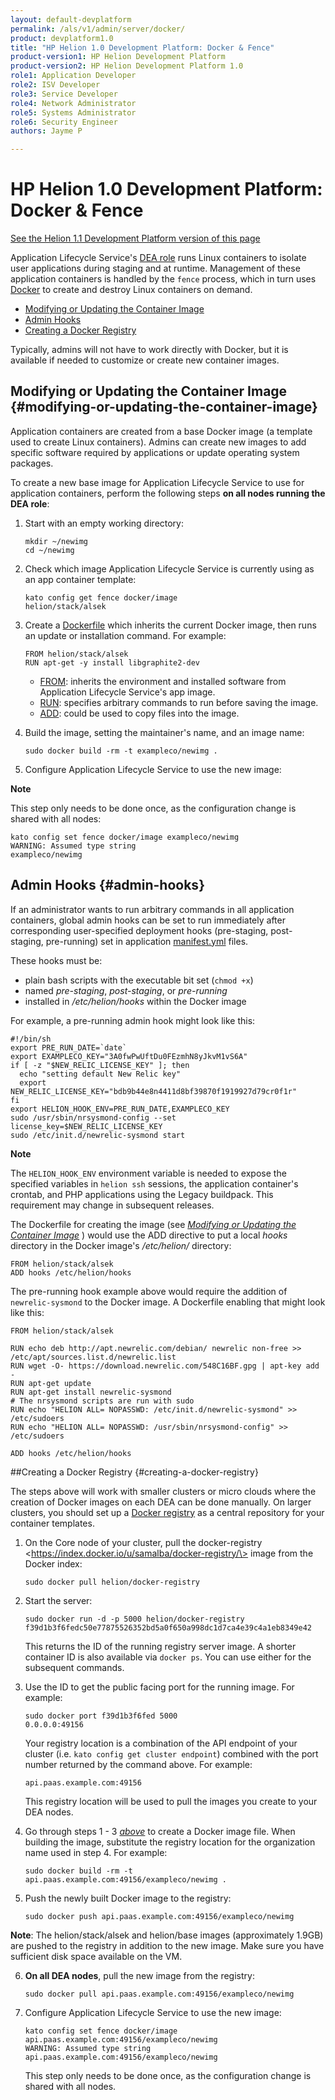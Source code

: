 ```yaml
---
layout: default-devplatform
permalink: /als/v1/admin/server/docker/
product: devplatform1.0
title: "HP Helion 1.0 Development Platform: Docker & Fence"
product-version1: HP Helion Development Platform
product-version2: HP Helion Development Platform 1.0
role1: Application Developer
role2: ISV Developer 
role3: Service Developer
role4: Network Administrator
role5: Systems Administrator 
role6: Security Engineer
authors: Jayme P

---
```

<!--PUBLISHED-->

# HP Helion 1.0 Development Platform: Docker & Fence
[See the Helion 1.1 Development Platform version of this page](/helion/devplatform/1.1/als/admin/server/docker/)

Application Lifecycle Service's [DEA role](/als/v1/admin/reference/architecture/#architecture-dea)
runs Linux containers to isolate user applications during staging and at
runtime. Management of these application containers is handled by the
`fence` process, which in turn uses [Docker](http://docs.docker.io/en/latest/) to create and destroy Linux containers on demand.

-   [Modifying or Updating the Container Image](#modifying-or-updating-the-container-image)
-   [Admin Hooks](#admin-hooks)
-   [Creating a Docker Registry](#creating-a-docker-registry)

Typically, admins will not have to work directly with Docker, but it is
available if needed to customize or create new container images.

## Modifying or Updating the Container Image {#modifying-or-updating-the-container-image}

Application containers are created from a base Docker image (a template
used to create Linux containers). Admins can create new images to add
specific software required by applications or update operating system
packages.

To create a new base image for Application Lifecycle Service to use for application
containers, perform the following steps **on all nodes running the DEA
role**:

1.  Start with an empty working directory:

        mkdir ~/newimg
        cd ~/newimg

2.  Check which image Application Lifecycle Service is currently using as an app container template:

        kato config get fence docker/image
        helion/stack/alsek

3.  Create a [Dockerfile](http://docs.docker.io/en/latest/use/builder/)
    which inherits the current Docker image, then runs an update or
    installation command. For example:

        FROM helion/stack/alsek
        RUN apt-get -y install libgraphite2-dev

    -   [FROM](http://docs.docker.io/en/latest/use/builder/#from):
        inherits the environment and installed software from Application Lifecycle Service's
        app image.
    -   [RUN](http://docs.docker.io/en/latest/use/builder/#run):
        specifies arbitrary commands to run before saving the image.
    -   [ADD](http://docs.docker.io/en/latest/use/builder/#add): could
        be used to copy files into the image.

4.  Build the image, setting the maintainer's name, and an image name:

        sudo docker build -rm -t exampleco/newimg .

5.  Configure Application Lifecycle Service to use the new image:

**Note**

This step only needs to be done once, as the configuration change is
shared with all nodes:

    kato config set fence docker/image exampleco/newimg
    WARNING: Assumed type string
    exampleco/newimg

## Admin Hooks {#admin-hooks}

If an administrator wants to run arbitrary commands in all application
containers, global admin hooks can be set to run immediately after
corresponding user-specified deployment hooks (pre-staging,
post-staging, pre-running) set in application 
[manifest.yml](/als/v1/user/deploy/manifestyml/) files.

These hooks must be:

-   plain bash scripts with the executable bit set (`chmod +x`)
-   named *pre-staging*, *post-staging*, or *pre-running*
-   installed in */etc/helion/hooks* within the Docker image

For example, a pre-running admin hook might look like this:

    #!/bin/sh
    export PRE_RUN_DATE=`date`
    export EXAMPLECO_KEY="3A0fwPwUftDu0FEzmhN8yJkvM1vS6A"
    if [ -z "$NEW_RELIC_LICENSE_KEY" ]; then
      echo "setting default New Relic key"
      export NEW_RELIC_LICENSE_KEY="bdb9b44e8n4411d8bf39870f1919927d79cr0f1r"
    fi
    export HELION_HOOK_ENV=PRE_RUN_DATE,EXAMPLECO_KEY
    sudo /usr/sbin/nrsysmond-config --set license_key=$NEW_RELIC_LICENSE_KEY
    sudo /etc/init.d/newrelic-sysmond start

**Note**

The `HELION_HOOK_ENV` environment variable is
needed to expose the specified variables in `helion ssh` sessions, the application container's crontab, and PHP
applications using the Legacy buildpack. This requirement may change in
subsequent releases.

The Dockerfile for creating the image (see [*Modifying or Updating the
Container Image*](#docker-modify-container) ) would use the ADD
directive to put a local *hooks* directory in the Docker image's
*/etc/helion/* directory:

    FROM helion/stack/alsek
    ADD hooks /etc/helion/hooks

The pre-running hook example above would require the addition of
`newrelic-sysmond` to the Docker image. A Dockerfile
enabling that might look like this:

    FROM helion/stack/alsek

    RUN echo deb http://apt.newrelic.com/debian/ newrelic non-free >> /etc/apt/sources.list.d/newrelic.list
    RUN wget -O- https://download.newrelic.com/548C16BF.gpg | apt-key add -
    RUN apt-get update
    RUN apt-get install newrelic-sysmond
    # The nrsysmond scripts are run with sudo
    RUN echo "HELION ALL= NOPASSWD: /etc/init.d/newrelic-sysmond" >> /etc/sudoers
    RUN echo "HELION ALL= NOPASSWD: /usr/sbin/nrsysmond-config" >> /etc/sudoers

    ADD hooks /etc/helion/hooks

##Creating a Docker Registry {#creating-a-docker-registry}

The steps above will work with smaller clusters or micro clouds where
the creation of Docker images on each DEA can be done manually. On
larger clusters, you should set up a [Docker
registry](http://blog.docker.io/2013/07/how-to-use-your-own-registry/)
as a central repository for your container templates.

1.  On the Core node of your cluster, pull the docker-registry
    \<https://index.docker.io/u/samalba/docker-registry/\> image from
    the Docker index:

        sudo docker pull helion/docker-registry

2.  Start the server:

        sudo docker run -d -p 5000 helion/docker-registry
        f39d1b3f6fedc50e77875526352bd5a0f650a998dc1d7ca4e39c4a1eb8349e42

    This returns the ID of the running registry server image. A shorter
    container ID is also available via `docker ps`.
    You can use either for the subsequent commands.

3.  Use the ID to get the public facing port for the running image. For
    example:

        sudo docker port f39d1b3f6fed 5000
        0.0.0.0:49156

    Your registry location is a combination of the API endpoint of your
    cluster (i.e. `kato config get cluster endpoint`) combined with the port number returned by the command
    above. For example:

        api.paas.example.com:49156

    This registry location will be used to pull the images you create to
    your DEA nodes.

4.  Go through steps 1 - 3 [*above*](#docker-modify-container) to create
    a Docker image file. When building the image, substitute the
    registry location for the organization name used in step 4. For
    example:

        sudo docker build -rm -t api.paas.example.com:49156/exampleco/newimg .

5.  Push the newly built Docker image to the registry:

        sudo docker push api.paas.example.com:49156/exampleco/newimg

**Note**: The helion/stack/alsek and helion/base images (approximately 1.9GB) are pushed to the registry in addition to the new image. Make sure you have sufficient disk space available on the VM.

6.  **On all DEA nodes**, pull the new image from the registry:

        sudo docker pull api.paas.example.com:49156/exampleco/newimg

7.  Configure Application Lifecycle Service to use the new image:

        kato config set fence docker/image api.paas.example.com:49156/exampleco/newimg
        WARNING: Assumed type string
        api.paas.example.com:49156/exampleco/newimg

    This step only needs to be done once, as the configuration change is
    shared with all nodes.
